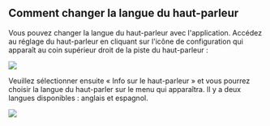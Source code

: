 ## Comment changer la langue du haut-parleur

Vous pouvez changer la langue du haut-parleur avec l'application.  Accédez au réglage du haut-parleur en cliquant sur l'icône de configuration qui apparaît au coin supérieur droit de la piste du haut-parleur :

![](http://static.energysistem.com/images/manuals/42677/56e8445dc8c03.jpg)

Veuillez sélectionner ensuite « Info sur le haut-parleur » et vous pourrez choisir la langue du haut-parler sur le menu qui apparaîtra.   Il y a deux langues disponibles : anglais et espagnol. 

![](http://static.energysistem.com/images/manuals/42677/56ebd4b5b895d.jpg)
